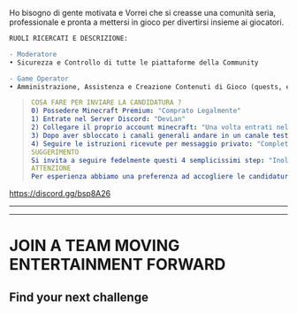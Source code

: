 Ho bisogno di gente motivata e Vorrei che si creasse una comunità seria, professionale e pronta a mettersi in gioco per divertirsi insieme ai giocatori.

```diff
RUOLI RICERCATI E DESCRIZIONE:

- Moderatore
• Sicurezza e Controllo di tutte le piattaforme della Community

- Game Operator
• Amministrazione, Assistenza e Creazione Contenuti di Gioco (quests, eventi, etc)
```
> ```yml
> COSA FARE PER INVIARE LA CANDIDATURA ?
> 0) Possedere Minecraft Premium: "Comprato Legalmente"
> 1) Entrate nel Server Discord: "DevLan"
> 2) Collegare il proprio account minecraft: "Una volta entrati nel server discord, collegate l'account di minecraft "
> 3) Dopo aver sbloccato i canali generali andare in un canale testuale qualsiasi ed eseguire il comando: " %apply "
> 4) Seguire le istruzioni ricevute per messaggio privato: "Completare la domanda, confermare l'invio."
> SUGGERIMENTO
> Si invita a seguire fedelmente questi 4 semplicissimi step: "Inoltre potete tranquillamente rispondere alle domande in Italiano. Candidature inviate diversamente non saranno prese in considerazione."
> ATTENZIONE
> Per esperienza abbiamo una preferenza ad accogliere le candidature da ragazzi maggiori di 16 anni: "Tuttavia accettiamo le candidature da chiunque abbia voglia di tentare e di dimostrare il suo impegno per un progetto comune. Saremo grati di ignorare i limiti di età qualora il candidato rispecchi comunque i termini di professionalismo richiesti."
> ```

https://discord.gg/bsp8A26





---


---


# JOIN A TEAM MOVING ENTERTAINMENT FORWARD
## Find your next challenge
